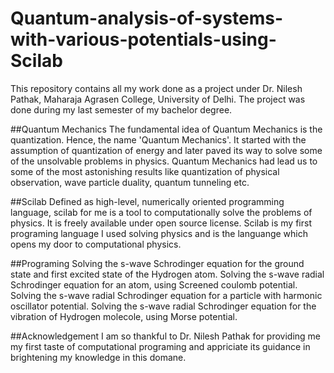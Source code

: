 # Quantum-analysis-of-systems-with-various-potentials-using-Scilab

This repository contains all my work done as a project under Dr. Nilesh Pathak, Maharaja Agrasen College, University of Delhi. The project was done during my last semester of my bachelor degree. 

##Quantum Mechanics 
The fundamental idea of Quantum Mechanics is the quantization. Hence, the name 'Quantum Mechanics'. It started with the assumption of quantization of energy and later paved its way to solve some of the unsolvable problems in physics. Quantum Mechanics had lead us to some of the most astonishing results like quantization of physical observation, wave particle duality, quantum tunneling etc. 

##Scilab
Defined as high-level, numerically oriented programming language, scilab for me is a tool to computationally solve the problems of physics. It is freely available under open source license. Scilab is my first programing language I used solving physics and is the languange which opens my door to computational physics. 

##Programing 
Solving the s-wave Schrodinger equation for the ground state and first excited state of the Hydrogen atom. 
Solving the s-wave radial Schrodinger equation for an atom, using Screened coulomb potential.
Solving the s-wave radial Schrodinger equation for a particle with harmonic oscillator potential.
Solving the s-wave radial Schrodinger equation for the vibration of Hydrogen molecole, using Morse potential. 

##Acknowledgement 
I am so thankful to Dr. Nilesh Pathak for providing me my first taste of computational programing and appriciate its guidance in brightening my knowledge in this domane. 
